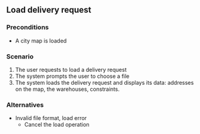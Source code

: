 ## Load delivery request

### Preconditions

- A city map is loaded

### Scenario

1. The user requests to load a delivery request
2. The system prompts the user to choose a file
3. The system loads the delivery request and displays its data: addresses on
   the map, the warehouses, constraints.

### Alternatives

- Invalid file format, load error
  - Cancel the load operation
